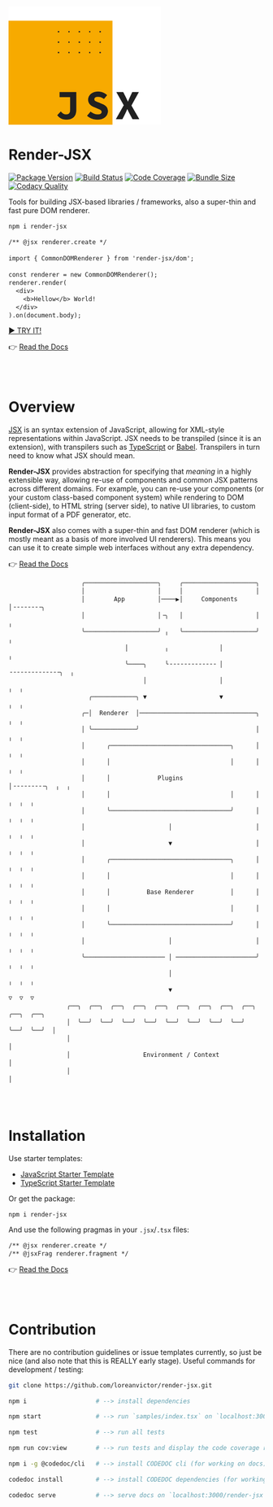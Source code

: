 <img src="/render-jsx-logo.svg" width="300"/>

# Render-JSX
[![Package Version](https://badgen.net/npm/v/render-jsx?cache=600)](https://www.npmjs.com/package/render-jsx)
[![Build Status](https://travis-ci.org/loreanvictor/render-jsx.svg?branch=master)](https://travis-ci.org/loreanvictor/render-jsx)
[![Code Coverage](https://app.codacy.com/project/badge/Coverage/32af4af651f345fca094a0d1ea2084fe)](https://www.codacy.com/gh/loreanvictor/render-jsx/dashboard?utm_source=github.com&utm_medium=referral&utm_content=loreanvictor/render-jsx&utm_campaign=Badge_Coverage)
[![Bundle Size](https://badgen.net/bundlephobia/minzip/render-jsx?cache=300)](https://bundlephobia.com/result?p=render-jsx@latest)
[![Codacy Quality](https://app.codacy.com/project/badge/Grade/32af4af651f345fca094a0d1ea2084fe)](https://www.codacy.com/gh/loreanvictor/render-jsx/dashboard?utm_source=github.com&amp;utm_medium=referral&amp;utm_content=loreanvictor/render-jsx&amp;utm_campaign=Badge_Grade)

Tools for building JSX-based libraries / frameworks, also a super-thin and fast pure DOM renderer.

```bash
npm i render-jsx
```

```tsx
/** @jsx renderer.create */

import { CommonDOMRenderer } from 'render-jsx/dom';

const renderer = new CommonDOMRenderer();
renderer.render(
  <div>
    <b>Hellow</b> World!
  </div>
).on(document.body);
```
[► TRY IT!](https://stackblitz.com/edit/render-jsx-demo)

👉 [Read the Docs](https://loreanvictor.github.io/render-jsx/)

<br><br>

# Overview

[JSX](https://facebook.github.io/jsx/) is an syntax extension of JavaScript, 
allowing for XML-style representations within JavaScript. JSX needs to be transpiled (since it is an extension),
with transpilers such as [TypeScript](https://www.typescriptlang.org) or [Babel](https://babeljs.io).
Transpilers in turn need to know what JSX should mean.

**Render-JSX** provides abstraction for specifying that _meaning_ in a highly extensible way, allowing re-use
of components and common JSX patterns across different domains.
For example, you can re-use your components (or your custom class-based component system) while rendering to DOM (client-side),
to HTML string (server side), to native UI libraries, to custom input format of a PDF generator, etc.

**Render-JSX** also comes with a super-thin and fast DOM renderer (which is mostly meant as a basis of more involved UI renderers). 
This means you can use it to create simple web interfaces without any extra dependency.

👉 [Read the Docs](https://loreanvictor.github.io/render-jsx/docs/overview)

```
                    ╭────────────────────╮     ╭────────────────────╮         
                    │                    │     │                    │         
                    │        App         │────▶│     Components     │╶╶╶╶╶╶╶╶╮
                    │                    │╶╮   │                    │        ╷
                    ╰────────────────────╯ ╷   ╰────────────────────╯        ╷
                                │          ╷              │                  ╷
                                ╰────╮     ╰╶╶╶╶╶╶╶╶╶╶╶╶╶ │ ╶╶╶╶╶╶╶╶╶╶╶╶╶╶╮  ╷
                                     │                    │               ╷  ╷
                      ╭────────────╮ ▼                    ▼               ╷  ╷
                    ╭─│  Renderer  │────────────────────────────────╮     ╷  ╷
                    │ ╰────────────╯                                │     ╷  ╷
                    │      ╭─────────────────────────────────╮      │     ╷  ╷
                    │      │                                 │      │     ╷  ╷
                    │      │             Plugins             │╶╶╶╶╶╶╶╶╶╮  ╷  ╷
                    │      │                                 │      │  ╷  ╷  ╷
                    │      ╰─────────────────────────────────╯      │  ╷  ╷  ╷
                    │                       │                       │  ╷  ╷  ╷
                    │                       ▼                       │  ╷  ╷  ╷
                    │      ╭─────────────────────────────────╮      │  ╷  ╷  ╷
                    │      │                                 │      │  ╷  ╷  ╷
                    │      │          Base Renderer          │      │  ╷  ╷  ╷
                    │      │                                 │      │  ╷  ╷  ╷
                    │      ╰─────────────────────────────────╯      │  ╷  ╷  ╷
                    │                       │                       │  ╷  ╷  ╷
                    ╰────────────────────── │ ──────────────────────╯  ╷  ╷  ╷
                                            │                          ╷  ╷  ╷
                                            ▼                          ▽  ▽  ▽
                ╭──╮  ╭──╮  ╭──╮  ╭──╮  ╭──╮  ╭──╮  ╭──╮  ╭──╮  ╭──╮  ╭──╮  ╭──╮
                │  ╰──╯  ╰──╯  ╰──╯  ╰──╯  ╰──╯  ╰──╯  ╰──╯  ╰──╯  ╰──╯  ╰──╯  │
                │                                                              │
                │                    Environment / Context                     │
                │                                                              │
```

<br><br>

# Installation

Use starter templates:
- [JavaScript Starter Template](https://github.com/loreanvictor/render-jsx-starter-js)
- [TypeScript Starter Template](https://github.com/loreanvictor/render-jsx-starter-ts)

Or get the package:
```
npm i render-jsx
```
And use the following pragmas in your `.jsx`/`.tsx` files:
```
/** @jsx renderer.create */
/** @jsxFrag renderer.fragment */
```
👉 [Read the Docs](https://loreanvictor.github.io/render-jsx/docs/install)

<br><br>

# Contribution

There are no contribution guidelines or issue templates currently, so just be nice (and also note that this is REALLY early stage).
Useful commands for development / testing:
```bash
git clone https://github.com/loreanvictor/render-jsx.git
```
```bash
npm i                   # --> install dependencies
```
```bash
npm start               # --> run `samples/index.tsx` on `localhost:3000`
```
```bash
npm test                # --> run all tests
```
```bash
npm run cov:view        # --> run tests and display the code coverage report
```
```bash
npm i -g @codedoc/cli   # --> install CODEDOC cli (for working on docs)
```
```bash
codedoc install         # --> install CODEDOC dependencies (for working on docs)
```
```bash
codedoc serve           # --> serve docs on `localhost:3000/render-jsx` (from `docs/md/`)
```
